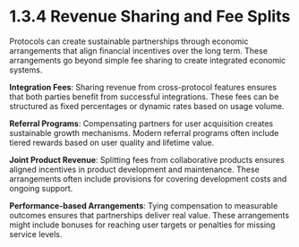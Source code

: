 # 1.3.4 Revenue Sharing and Fee Splits

Protocols can create sustainable partnerships through economic arrangements that align financial incentives over the long term. These arrangements go beyond simple fee sharing to create integrated economic systems.

**Integration Fees**: Sharing revenue from cross-protocol features ensures that both parties benefit from successful integrations. These fees can be structured as fixed percentages or dynamic rates based on usage volume.

**Referral Programs**: Compensating partners for user acquisition creates sustainable growth mechanisms. Modern referral programs often include tiered rewards based on user quality and lifetime value.

**Joint Product Revenue**: Splitting fees from collaborative products ensures aligned incentives in product development and maintenance. These arrangements often include provisions for covering development costs and ongoing support.

**Performance-based Arrangements**: Tying compensation to measurable outcomes ensures that partnerships deliver real value. These arrangements might include bonuses for reaching user targets or penalties for missing service levels.
